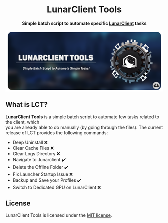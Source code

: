 <h1 align="center">
    LunarClient Tools
</h1>
<p align="center">
    <strong>Simple batch script to automate specific <a href="https://lunarclient.com">LunarClient</a> tasks</strong>
</p>
<p align="center">
    <a href=https://github.com/Vaption/LunarClientTools/releases><img align=center src=".github/images/lct_banner.png" width="900" alt="banner"></a></br>
</p>

  ## What is LCT?
  **LunarClient Tools** is a simple batch script to automate few tasks related to the client, which </br> you are already able to do manually (by going through the files). The current release of LCT provides the following commands: </br>
  - Deep Uninstall ❌
  - Clear Cache Files ❌
  - Clear Logs Directory ❌
  - Navigate to .lunarclient ✔️
  - Delete the Offline Folder ✔️
  - Fix Launcher Startup Issue ❌
  - Backup and Save your Profiles ✔️
  - Switch to Dedicated GPU on LunarClient ❌

  ## License
LunarClient Tools is licensed under the <a href="https://github.com/Vaption/LunarClientTools/blob/main/LICENSE">MIT license</a>.